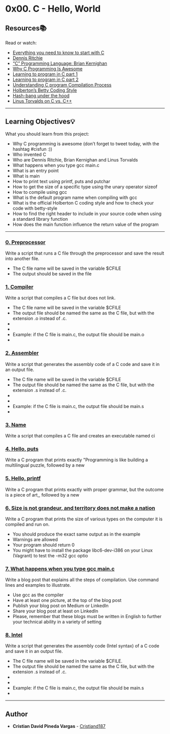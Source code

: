 # 0x00. C - Hello, World

## Resources:books:
Read or watch:
* [Everything you need to know to start with C](https://intranet.hbtn.io/rltoken/JgP0ALD8CNZM19FLZQetMQ)
* [Dennis Ritchie](https://intranet.hbtn.io/rltoken/vY9KI1Ai38BUuydEfadtaA)
* [“C” Programming Language: Brian Kernighan](https://intranet.hbtn.io/rltoken/f5nVwIVoNRrnddbX-5h5rw)
* [Why C Programming Is Awesome](https://intranet.hbtn.io/rltoken/J7yAaPGVuPoJI4iP1DuIPw)
* [Learning to program in C part 1](https://intranet.hbtn.io/rltoken/AicyjqLinWdA9qxKsXBKjg)
* [Learning to program in C part 2](https://intranet.hbtn.io/rltoken/1qtDStnOrOjrVseFa3jngA)
* [Understanding C program Compilation Process](https://intranet.hbtn.io/rltoken/qM-SOqtf8ZnGxVtVWchAfg)
* [Holberton’s Betty Coding Style](https://intranet.hbtn.io/rltoken/8c-wkUvvmuA_d5s4ktmnEw)
* [Hash-bang under the hood](https://intranet.hbtn.io/rltoken/7oODGrfLgAJJzoCbfBap3Q)
* [Linus Torvalds on C vs. C++](https://intranet.hbtn.io/rltoken/8rYFkn82I0QlSygvC0u2Jw)

---
## Learning Objectives:bulb:
What you should learn from this project:

* Why C programming is awesome (don’t forget to tweet today, with the hashtag #cisfun :))
* Who invented C
* Who are Dennis Ritchie, Brian Kernighan and Linus Torvalds
* What happens when you type gcc main.c
* What is an entry point
* What is main
* How to print text using printf, puts and putchar
* How to get the size of a specific type using the unary operator sizeof
* How to compile using gcc
* What is the default program name when compiling with gcc
* What is the official Holberton C coding style and how to check your code with betty-style
* How to find the right header to include in your source code when using a standard library function
* How does the main function influence the return value of the program

---

### [0. Preprocessor](./0-preprocessor)
Write a script that runs a C file through the preprocessor and save the result into another file.
 * The C file name will be saved in the variable $CFILE
 * The output should be saved in the file 


### [1. Compiler](./1-compiler)
Write a script that compiles a C file but does not link.
 * The C file name will be saved in the variable $CFILE
 * The output file should be named the same as the C file, but with the extension .o instead of .c.
 * 
 * 
 * Example: if the C file is main.c, the output file should be main.o
 *


### [2. Assembler](./2-assembler)
Write a script that generates the assembly code of a C code and save it in an output file.
 * The C file name will be saved in the variable $CFILE
 * The output file should be named the same as the C file, but with the extension .s instead of .c.
 * 
 * 
 * Example: if the C file is main.c, the output file should be main.s
 *


### [3. Name](./3-name)
Write a script that compiles a C file and creates an executable named ci


### [4. Hello, puts](./4-puts.c)
Write a C program that prints exactly "Programming is like building a multilingual puzzle, followed by a new 


### [5. Hello, printf](./5-printf.c)
Write a C program that prints exactly with proper grammar, but the outcome is a piece of art,, followed by a new 


### [6. Size is not grandeur, and territory does not make a nation](./6-size.c)
Write a C program that prints the size of various types on the computer it is compiled and run on.
 * You should produce the exact same output as in the example
 * Warnings are allowed
 * Your program should return 0
 * You might have to install the package  libc6-dev-i386 on your Linux (Vagrant) to test the -m32 gcc optio


### [7. What happens when you type gcc main.c](./100-intel)
Write a blog post that explains all the steps of compilation. Use command lines and examples to illustrate.
 * Use gcc as the compiler
 * Have at least one picture, at the top of the blog post
 * Publish your blog post on Medium or LinkedIn
 * Share your blog post at least on LinkedIn
 * Please, remember that these blogs must be written in English to further your technical ability in a variety of setting


### [8. Intel](./101-quote.c)
Write a script that generates the assembly code (Intel syntax) of a C code and save it in an output file.
 * The C file name will be saved in the variable $CFILE.
 * The output file should be named the same as the C file, but with the extension .s instead of .c.
 * 
 * 
 * Example: if the C file is main.c, the output file should be main.s
 *


---

## Author
* **Cristian David Pineda Vargas** - [Cristiand187](https://github.com/Cristiand187)